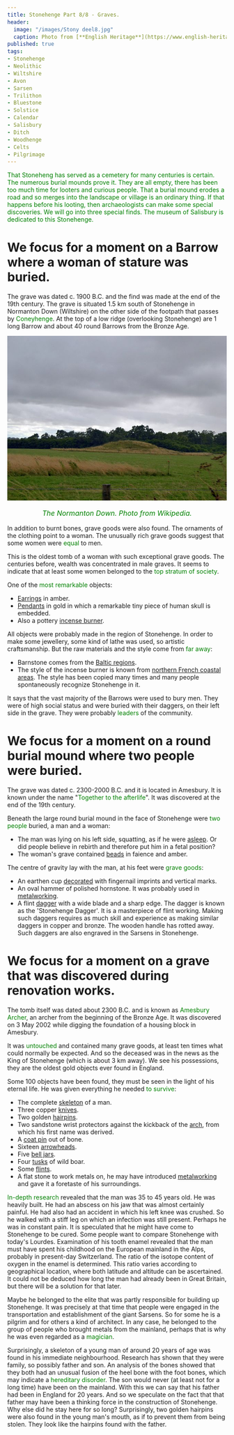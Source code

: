 ```yaml
---
title: Stonehenge Part 8/8 - Graves.
header:
  image: "/images/Stony deel8.jpg"
  caption: Photo from [**English Heritage**](https://www.english-heritage.org.uk)
published: true
tags:
- Stonehenge
- Neolithic
- Wiltshire
- Avon
- Sarsen
- Trilithon
- Bluestone
- Solstice
- Calendar
- Salisbury
- Ditch
- Woodhenge
- Celts
- Pilgrimage
---
```


<span style="color: green;">That Stoneheng has served as a cemetery for many centuries is certain. The numerous burial mounds prove it. They are all empty, there has been too much time for looters and curious people. That a burial mound erodes a road and so merges into the landscape or village is an ordinary thing. If that happens before his looting, then archaeologists can make some special discoveries. We will go into three special finds. The museum of Salisbury is dedicated to this Stonehenge.
</span>
# We focus for a moment on a Barrow where a woman of stature was buried. 
The grave was dated c. 1900 B.C. and the find was made at the end of the 19th century. The grave is situated 1.5 km south of Stonehenge in Normanton Down (Wiltshire) on the other side of the footpath that passes by <span style="color: green;">Coneyhenge</span>. At the top of a low ridge (overlooking Stonehenge) are 1 long Barrow and about 40 round Barrows from the Bronze Age.

<div align="center"><img src="/images/Normanton.jpg" alt="" width="" height=""></div>

<p style="text-align: center; font-size: 12pt;"><span style="color: green;"><i>The Normanton Down. Photo from Wikipedia.</i></span></p>

In addition to burnt bones, grave goods were also found. The ornaments of the clothing point to a woman. The unusually rich grave goods suggest that some women were <span style="color: green;">equal</span> to men.

This is the oldest tomb of a woman with such exceptional grave goods. The centuries before, wealth was concentrated in male graves. It seems to indicate that at least some women belonged to the <span style="color: green;">top stratum of society</span>.

One of the <span style="color: green;">most remarkable</span> objects:
* <u>Earrings</u> in amber.
* <u>Pendants</u> in gold in which a remarkable tiny piece of human skull is embedded.
* Also a pottery <u>incense burner</u>. 

All objects were probably made in the region of Stonehenge. In order to make some jewellery, some kind of lathe was used, so artistic craftsmanship. But the raw materials and the style come from <span style="color: green;">far away</span>:
* Barnstone comes from the <u>Baltic regions</u>. 
* The style of the incense burner is known from <u>northern French coastal areas</u>. The style has been copied many times and many people spontaneously recognize Stonehenge in it.

It says that the vast majority of the Barrows were used to bury men. They were of high social status and were buried with their daggers, on their left side in the grave. They were probably <span style="color: green;">leaders</span> of the community.
# We focus for a moment on a round burial mound where two people were buried. 

The grave was dated c. 2300-2000 B.C. and it is located in Amesbury. It is known under the name "<span style="color: green;">Together to the afterlife</span>". It was discovered at the end of the 19th century.

Beneath the large round burial mound in the face of Stonehenge were <span style="color: green;">two people</span> buried, a man and a woman:
* The man was lying on his left side, squatting, as if he were <u>asleep</u>. Or did people believe in rebirth and therefore put him in a fetal position?
* The woman's grave contained <u>beads</u> in faience and amber.

The centre of gravity lay with the man, at his feet were <span style="color: green;">grave goods</span>: 
* An earthen cup <u>decorated</u> with fingernail imprints and vertical marks.
* An oval hammer of polished hornstone. It was probably used in <u>metalworking</u>.
* A flint <u>dagger</u> with a wide blade and a sharp edge. The dagger is known as the 'Stonehenge Dagger'. It is a masterpiece of flint working. Making such daggers requires as much skill and experience as making similar daggers in copper and bronze. The wooden handle has rotted away. Such daggers are also engraved in the Sarsens in Stonehenge.

# We focus for a moment on a grave that was discovered during renovation works. 
The tomb itself was dated about 2300 B.C. and is known as <span style="color: green;">Amesbury Archer</span>, an archer from the beginning of the Bronze Age. It was discovered on 3 May 2002 while digging the foundation of a housing block in Amesbury. 

It was <span style="color: green;">untouched</span> and contained many grave goods, at least ten times what could normally be expected. And so the deceased was in the news as the King of Stonehenge (which is about 3 km away). We see his possessions, they are the oldest gold objects ever found in England.

Some 100 objects have been found, they must be seen in the light of his eternal life. He was given everything he needed <span style="color: green;">to survive</span>:
* The complete <u>skeleton</u> of a man.
* Three copper <u>knives</u>.
* Two golden <u>hairpins</u>.
* Two sandstone wrist protectors against the kickback of the <u>arch</u>, from which his first name was derived.
* A <u>coat pin</u> out of bone.
* Sixteen <u>arrowheads</u>.
* Five <u>bell jars</u>.
* Four <u>tusks</u> of wild boar.
* Some <u>flints</u>.
*  A flat stone to work metals on, he may have introduced <u>metalworking</u> and gave it a foretaste of his surroundings.

<span style="color: green;">In-depth research</span> revealed that the man was 35 to 45 years old. He was heavily built. He had an abscess on his jaw that was almost certainly painful. He had also had an accident in which his left knee was crushed. So he walked with a stiff leg on which an infection was still present. Perhaps he was in constant pain. It is speculated that he might have come to Stonehenge to be cured. Some people want to compare Stonehenge with today's Lourdes. Examination of his tooth enamel revealed that the man must have spent his childhood on the European mainland in the Alps, probably in present-day Switzerland. The ratio of the isotope content of oxygen in the enamel is determined. This ratio varies according to geographical location, where both latitude and altitude can be ascertained. It could not be deduced how long the man had already been in Great Britain, but there will be a solution for that later.

Maybe he belonged to the elite that was partly responsible for building up Stonehenge. It was precisely at that time that people were engaged in the transportation and establishment of the giant Sarsens. So for some he is a pilgrim and for others a kind of architect. In any case, he belonged to the group of people who brought metals from the mainland, perhaps that is why he was even regarded as a <span style="color: green;">magician</span>. 

Surprisingly, a skeleton of a young man of around 20 years of age was found in his immediate neighbourhood. Research has shown that they were family, so possibly father and son. An analysis of the bones showed that they both had an unusual fusion of the heel bone with the foot bones, which may indicate a <span style="color: green;">hereditary disorder</span>. The son would never (at least not for a long time) have been on the mainland. With this we can say that his father had been in England for 20 years. And so we speculate on the fact that that father may have been a thinking force in the construction of Stonehenge. Why else did he stay here for so long? Surprisingly, two golden hairpins were also found in the young man's mouth, as if to prevent them from being stolen. They look like the hairpins found with the father.
